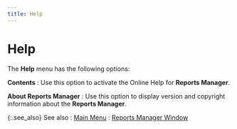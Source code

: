 ```yaml
---
title: Help
---
```


# Help


The **Help** menu has the following options:


**Contents**
: Use this option to activate the Online Help for **Reports Manager**.


**About Reports Manager**
: Use this option to display version and copyright information about the **Reports Manager**.


{:.see_also}
See also
: [Main Menu]({{site.rmgr_baseurl}}/manager/window/reports-manager-sections/main_menu_the_rm_gui.html)
: [Reports Manager Window]({{site.rmgr_baseurl}}/manager/window/report_manager_graphic_user_interface.html)
